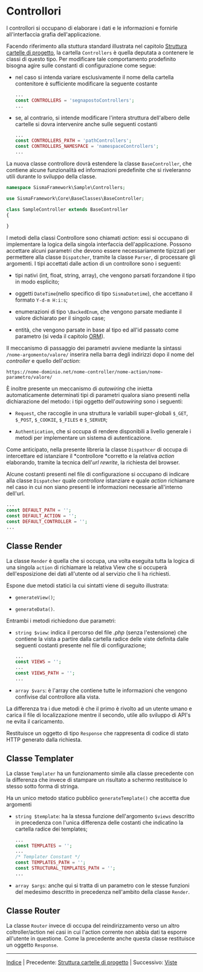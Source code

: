 # Controllori

I controllori si occupano di elaborare i dati e le informazioni e fornirle all'interfaccia grafia dell'applicazione.

Facendo riferimento alla stuttura standard illustrata nel capitolo [Struttura cartelle di progetto](PROJECT_FOLDER_STRUCTURE.md), la cartella `Controllers` è quella deputata a contenere le classi di questo tipo. Per modificare tale comportamento prodefinito bisogna agire sulle constanti di configurazione come segue:

* nel caso si intenda variare esclusivamente il nome della cartella contenitore è sufficiente modificare la seguente costante
  
  ```php
  ...
  const CONTROLLERS = 'segnapostoControllers';
  ...
  ```

* se, al contrario, si intende modificare l'intera struttura dell'albero delle cartelle si dovra intervenire anche sulle seguenti costanti
  
  ```php
  ...
  const CONTROLLERS_PATH = 'pathControllers';
  const CONTROLLERS_NAMESPACE = 'namespaceControllers';
  ...
  ```

La nuova classe controllore dovrà estendere la classe `BaseController`, che contiene alcune funzionalità ed informazioni predefinite che si riveleranno utili durante lo sviluppo della classe.

```php
namespace SismaFramework\Sample\Controllers;

use SismaFramework\Core\BaseClasses\BaseController;

class SampleController extends BaseController
{
    
}
```

I metodi della classi Controllore sono chiamati *action*: essi si occupano di implementare la logica della singola interfaccia dell'applicazione. Possono accettare alcuni parametri che devono essere necessariamente tipizzati per permettere alla classe `Dispatcher`, tramite la classe `Parser`, di processare gli argomenti. I tipi accettati dalle action di un controllore sono i seguenti:

* tipi nativi (int, float, string, array), che vengono parsati forzandone il tipo in modo esplicito;

* oggetti `DateTime`(nello specifico di tipo `SismaDatetime`), che accettano il formato `Y-d-m H:i:s`;

* enumerazioni di tipo `\BackedEnum`, che vengono parsate mediante il valore dichiarato per il singolo case;

* entità, che vengono parsate in base al tipo ed all'id passato come parametro (si veda il capitolo [ORM](ORM.md)).

Il meccanismo di passaggio dei parametri avviene mediante la sintassi `/nome-argomento/valore/` inserira nella barra degli indirizzi dopo il nome del *controller* e quello dell'*action*:

```
https://nome-dominio.net/nome-controller/nome-action/nome-parametro/valore/
```



È inoltre presente un meccanismo di *autowiring* che inietta automaticamente determinati tipi di parametri qualora siano presenti nella dichiarazione del metodo: i tipi oggetto dell'*autowiring* sono i seguenti:

* `Request`, che raccoglie in una struttura le variabili super-globali `$_GET`, `$_POST`, `$_COOKIE`, `$_FILES` e `$_SERVER`;

* `Authentication`, che si occupa di rendere disponibili a livello generale i metodi per implementare un sistema di autenticazione.

Come anticipato, nella presente libreria la classe `Dispathcer` di occupa di intercettare ed istanziare il *controllore *corretto e la relativa *action* elaborando, tramite la tecnica dell'*url rewrite*, la richiesta del browser.

Alcune costanti presenti nel file di configurazione si occupano di indicare alla classe `Dispatcher` quale *controllore* istanziare e quale *action* richiamare nel caso in cui non siano presenti le informazioni necessarie all'interno dell'url.

```php
...
const DEFAULT_PATH = '';
const DEFAULT_ACTION = '';
const DEFAULT_CONTROLLER = '';
...
```

## Classe Render

La classe `Render` è quella che si occupa, una volta eseguita tutta la logica di una singola `action` di richiamare la relativa View che si occuperà dell'esposizione dei dati all'utente od al servizio che li ha richiesti. 

Espone due metodi statici la cui sintatti viene di seguito illustrata:

* `generateView()`;

* `generateData()`.

Entrambi i metodi richiedono due parametri:

* `string $view`: indica il percorso del file *.php* (senza l'estensione) che contiene la vista a partire dalla cartella radice delle viste definita dalle seguenti costanti presente nel file di configurazione;
  
  ```php
  ...
  const VIEWS = '';
  ...
  const VIEWS_PATH = '';
  ...
  ```

* `array $vars`: è l'array che contiene tutte le informazioni che vengono confivise dal controllore alla vista.

La differenza tra i due metodi è che il primo è rivolto ad un utente umano e carica il file di localizzazione mentre il secondo, utile allo sviluppo di API's ne evita il caricamento.

Restituisce un oggetto di tipo `Response` che rappresenta di codice di stato HTTP generato dalla richiesta.

## Classe Templater

La classe `Templater` ha un funzionamento simile alla classe precedente con la differenza che invece di stampare un risultato a schermo restituisce lo stesso sotto forma di stringa.

Ha un unico metodo statico pubblico `generateTemplate()` che accetta due argomenti

* `string $template`: ha la stessa funzione dell'argomento `$views` descritto in precedenza con l'unica differenza delle costanti che indicatìno la cartella radice dei templates;
  
  ```php
  ...
  const TEMPLATES = '';
  ...
  /* Templater Constant */
  const TEMPLATES_PATH = '';
  const STRUCTURAL_TEMPLATES_PATH = '';
  ...
  ```

* `array $args`: anche qui si tratta di un parametro con le stesse funzioni del medesimo descritto in precedenza nell'ambito della classe `Render`.

## Classe  Router

La classe `Router` invece di occupa del reindirizzamento verso un altro coltroller/action nei casi in cui l'action corrente non abbia dati ta esporre all'utente in questione. Come la precedente anche questa classe restituisce un oggetto `Response`.

* * *

[Indice](index.md) | Precedente: [Struttura cartelle di progetto](project-fonder-structure.md) | Successivo: [Viste](views.md)


